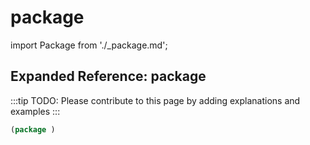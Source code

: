 # package

import Package from './_package.md';

<Package />

## Expanded Reference: package

:::tip
TODO: Please contribute to this page by adding explanations and examples
:::

```lisp
(package )
```
